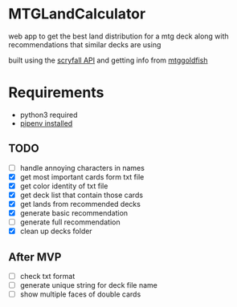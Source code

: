 # MTGLandCalculator
web app to get the best land distribution for a mtg deck along with recommendations that similar decks are using

built using the [scryfall API](https://scryfall.com/docs/api) and getting info from [mtggoldfish](www.mtggoldfish.com)


# Requirements
- python3 required
- [pipenv installed](https://pypi.org/project/pipenv/)


## TODO
- [ ] handle annoying characters in names
- [x] get most important cards form txt file
- [x] get color identity of txt file
- [x] get deck list that contain those cards
- [x] get lands from recommended decks
- [x] generate basic recommendation
- [ ] generate full recommendation
- [x] clean up decks folder

## After MVP
- [ ] check txt format
- [ ] generate unique string for deck file name
- [ ] show multiple faces of double cards
